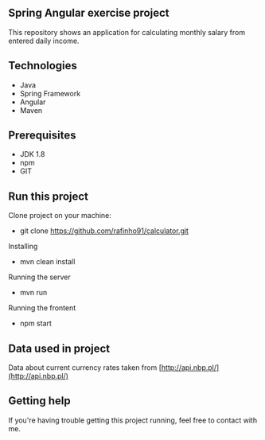 ## **Spring Angular exercise project**
This repository shows an application for calculating monthly salary from entered daily income.

## Technologies

 - Java
 - Spring Framework
 - Angular
 - Maven

## Prerequisites

 - JDK 1.8
 - npm
 - GIT

## Run this project

Clone project on your machine:
 - git clone  https://github.com/rafinho91/calculator.git

Installing
 - mvn clean install

Running the server
 - mvn run
 
 Running the frontent
 - npm start

## Data used in project
Data about current currency rates taken from [http://api.nbp.pl/](http://api.nbp.pl/)
## Getting help

If you're having trouble getting this project running, feel free to contact with me.
